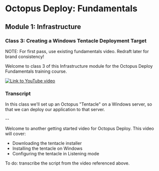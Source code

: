 # Octopus Deploy: Fundamentals
## Module 1: Infrastructure
### Class 3: Creating a Windows Tentacle Deployment Target

NOTE: For first pass, use existing fundamentals video. Redraft later for brand consistency!

Welcome to class 3 of this Infrastructure module for the Octopus Deploy Fundamentals training course.

[![Link to YouTube video](https://img.youtube.com/vi/tPb6CLHyNLA/0.jpg)](https://www.youtube.com/embed/tPb6CLHyNLA)

### Transcript

In this class we'll set up an Octopus "Tentacle" on a Windows server, so that we can deploy our application to that server.

--

Welcome to another getting started video for Octopus Deploy. This video will cover:

- Downloading the tentacle installer
- Installing the tentacle on Windows
- Configuring the tentacle in Listening mode

To do: transcribe the script from the video referenced above.


